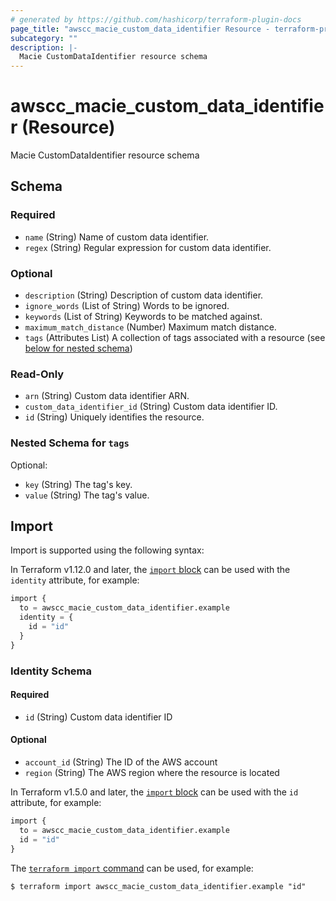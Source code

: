```yaml
---
# generated by https://github.com/hashicorp/terraform-plugin-docs
page_title: "awscc_macie_custom_data_identifier Resource - terraform-provider-awscc"
subcategory: ""
description: |-
  Macie CustomDataIdentifier resource schema
---
```


# awscc_macie_custom_data_identifier (Resource)

Macie CustomDataIdentifier resource schema



<!-- schema generated by tfplugindocs -->
## Schema

### Required

- `name` (String) Name of custom data identifier.
- `regex` (String) Regular expression for custom data identifier.

### Optional

- `description` (String) Description of custom data identifier.
- `ignore_words` (List of String) Words to be ignored.
- `keywords` (List of String) Keywords to be matched against.
- `maximum_match_distance` (Number) Maximum match distance.
- `tags` (Attributes List) A collection of tags associated with a resource (see [below for nested schema](#nestedatt--tags))

### Read-Only

- `arn` (String) Custom data identifier ARN.
- `custom_data_identifier_id` (String) Custom data identifier ID.
- `id` (String) Uniquely identifies the resource.

<a id="nestedatt--tags"></a>
### Nested Schema for `tags`

Optional:

- `key` (String) The tag's key.
- `value` (String) The tag's value.

## Import

Import is supported using the following syntax:

In Terraform v1.12.0 and later, the [`import` block](https://developer.hashicorp.com/terraform/language/import) can be used with the `identity` attribute, for example:

```terraform
import {
  to = awscc_macie_custom_data_identifier.example
  identity = {
    id = "id"
  }
}
```

<!-- schema generated by tfplugindocs -->
### Identity Schema

#### Required

- `id` (String) Custom data identifier ID

#### Optional

- `account_id` (String) The ID of the AWS account
- `region` (String) The AWS region where the resource is located

In Terraform v1.5.0 and later, the [`import` block](https://developer.hashicorp.com/terraform/language/import) can be used with the `id` attribute, for example:

```terraform
import {
  to = awscc_macie_custom_data_identifier.example
  id = "id"
}
```

The [`terraform import` command](https://developer.hashicorp.com/terraform/cli/commands/import) can be used, for example:

```shell
$ terraform import awscc_macie_custom_data_identifier.example "id"
```
